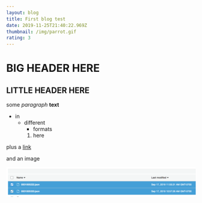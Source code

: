 ```yaml
---
layout: blog
title: First blog test
date: 2019-11-25T21:40:22.969Z
thumbnail: /img/parrot.gif
rating: 3
---
```

# BIG HEADER HERE

## LITTLE HEADER HERE

some _paragraph_ **text** 

* in
  * different
    * formats
    1. here

plus a [link](https://www.google.com) 

and an image 

![with some alt text](/img/blerg.png "and a title")
